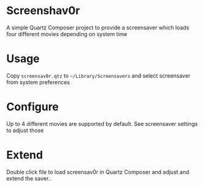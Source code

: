 # Screenshav0r

A simple Quartz Composer project to provide a screensaver which loads four different movies depending on system time

# Usage
Copy `screensav0r.qtz` to `~/Library/Screensavers` and select screensaver from system preferences

# Configure
Up to 4 different movies are supported by default. See screensaver settings to adjust those

# Extend
Double click file to load screensav0r in Quartz Composer and adjust and extend the saver..


